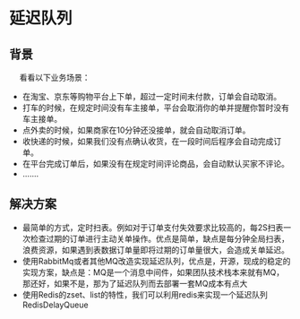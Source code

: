 


# 延迟队列  
<!-- 
延迟队列
https://mp.weixin.qq.com/s/zLrsYLzq0tO2qaDKN02Ahw

https://www.cnblogs.com/xiaowei123/p/13222710.html
https://blog.csdn.net/why15732625998/article/details/104890079/

 延迟队列实现，定时任务，关闭订单 
https://mp.weixin.qq.com/s/XtjPANZhbgvDYz06Q41CgQ
延时队列实现的几种姿势
https://mp.weixin.qq.com/s/AElHaWWbbUp1UMHxZZPMtQ
你真的知道怎么实现一个延迟队列吗
https://mp.weixin.qq.com/s/DcyXPGxXFYcXCQJII1INpg

一口气说出 6种 延时队列的实现方案
https://my.oschina.net/u/4455409/blog/4714151

延时队列实现的几种姿势
https://mp.weixin.qq.com/s/Xs9J0wy16XILRAt7myaNAw

https://blog.csdn.net/deel_feel/article/details/91872366
https://zhuanlan.zhihu.com/p/104285758
-->

## 背景
&emsp; 看看以下业务场景：  

* 在淘宝、京东等购物平台上下单，超过一定时间未付款，订单会自动取消。
* 打车的时候，在规定时间没有车主接单，平台会取消你的单并提醒你暂时没有车主接单。
* 点外卖的时候，如果商家在10分钟还没接单，就会自动取消订单。
* 收快递的时候，如果我们没有点确认收货，在一段时间后程序会自动完成订单。
* 在平台完成订单后，如果没有在规定时间评论商品，会自动默认买家不评论。
* .......

## 解决方案

* 最简单的方式，定时扫表。例如对于订单支付失效要求比较高的，每2S扫表一次检查过期的订单进行主动关单操作。优点是简单，缺点是每分钟全局扫表，浪费资源，如果遇到表数据订单量即将过期的订单量很大，会造成关单延迟。
* 使用RabbitMq或者其他MQ改造实现延迟队列，优点是，开源，现成的稳定的实现方案，缺点是：MQ是一个消息中间件，如果团队技术栈本来就有MQ，那还好，如果不是，那为了延迟队列而去部署一套MQ成本有点大
* 使用Redis的zset、list的特性，我们可以利用redis来实现一个延迟队列RedisDelayQueue

